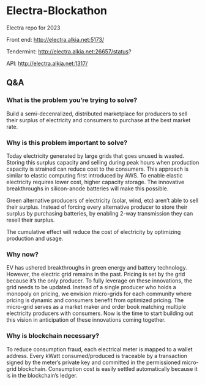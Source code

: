 # Electra-Blockathon
Electra repo for 2023

Front end:
http://electra.alkia.net:5173/

Tendermint:
http://electra.alkia.net:26657/status?

API:
http://electra.alkia.net:1317/

## Q&A
### What is the problem you’re trying to solve?
Build a semi-decenralized, distributed marketplace for producers to sell their surplus of electricity and consumers to purchase at the best market rate.

### Why is this problem important to solve?
Today electricity generated by large grids that goes unused is wasted. Storing this surplus capacity and selling during peak hours when production capacity is strained can reduce cost to the consumers. This approach is similar to elastic computing first introduced by AWS. To enable elastic electricity requires lower cost, higher capacity storage. The innovative breakthroughs in silicon-anode batteries will make this possible. 

Green alternative producers of electricity (solar, wind, etc) aren’t able to sell their surplus. 	Instead of forcing every alternative producer to store their surplus by purchasing batteries, by enabling 2-way transmission they can resell their surplus. 

The cumulative effect will reduce the cost of electricity by optimizing production and usage.

### Why now?
EV has ushered breakthroughs in green energy and battery technology. However, the electric grid remains in the past. Pricing is set by the grid because it’s the only producer. To fully leverage on these innovations, the grid needs to be updated. Instead of a single producer who holds a monopoly on pricing, we envision micro-grids for each community where pricing is dynamic and consumers benefit from optimized pricing. The micro-grid serves as a market maker and order book matching multiple electricity producers with consumers. 
Now is the time to start building out this vision in anticipation of these innovations coming together.

### Why is blockchain necessary?
To reduce consumption fraud, each electrical meter is mapped to a wallet address. Every kWatt consumed/produced is traceable by a transaction signed by the meter’s private key and committed in the permissioned micro-grid blockchain. Consumption cost is easily settled automatically because it is in the blockchain’s ledger.
